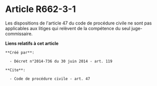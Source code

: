 # Article R662-3-1

Les dispositions de l'article 47 du code de procédure civile ne sont pas applicables aux litiges qui relèvent de la
compétence du seul juge-commissaire.

**Liens relatifs à cet article**

	**Créé par**:

	  - Décret n°2014-736 du 30 juin 2014 - art. 119

	**Cite**:

	  - Code de procédure civile - art. 47
